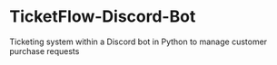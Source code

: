 # TicketFlow-Discord-Bot
Ticketing system within a Discord bot in Python to manage customer purchase requests
